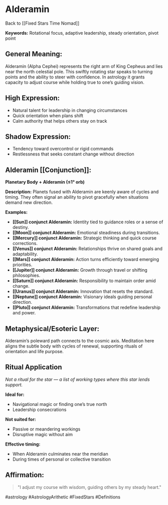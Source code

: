 # Alderamin

Back to [[Fixed Stars Time Nomad]]

**Keywords:** Rotational focus, adaptive leadership, steady orientation, pivot point

## General Meaning:
Alderamin (Alpha Cephei) represents the right arm of King Cepheus and lies near the north celestial pole. This swiftly rotating star speaks to turning points and the ability to steer with confidence. In astrology it grants capacity to adjust course while holding true to one’s guiding vision.

## High Expression:
- Natural talent for leadership in changing circumstances
- Quick orientation when plans shift
- Calm authority that helps others stay on track

## Shadow Expression:
- Tendency toward overcontrol or rigid commands
- Restlessness that seeks constant change without direction

## Alderamin [[Conjunction]]:

**Planetary Body + Alderamin (≤1° orb)**

**Description:**
Planets fused with Alderamin are keenly aware of cycles and timing. They often signal an ability to pivot gracefully when situations demand new direction.

**Examples:**
- **[[Sun]] conjunct Alderamin:** Identity tied to guidance roles or a sense of destiny.
- **[[Moon]] conjunct Alderamin:** Emotional steadiness during transitions.
- **[[Mercury]] conjunct Alderamin:** Strategic thinking and quick course corrections.
- **[[Venus]] conjunct Alderamin:** Relationships thrive on shared goals and adaptability.
- **[[Mars]] conjunct Alderamin:** Action turns efficiently toward emerging priorities.
- **[[Jupiter]] conjunct Alderamin:** Growth through travel or shifting philosophies.
- **[[Saturn]] conjunct Alderamin:** Responsibility to maintain order amid change.
- **[[Uranus]] conjunct Alderamin:** Innovation that resets the standard.
- **[[Neptune]] conjunct Alderamin:** Visionary ideals guiding personal direction.
- **[[Pluto]] conjunct Alderamin:** Transformations that redefine leadership and power.

## Metaphysical/Esoteric Layer:
Alderamin’s poleward path connects to the cosmic axis. Meditation here aligns the subtle body with cycles of renewal, supporting rituals of orientation and life purpose.

## Ritual Application
*Not a ritual for the star — a list of working types where this star lends support.*

**Ideal for:**
- Navigational magic or finding one’s true north
- Leadership consecrations

**Not suited for:**
- Passive or meandering workings
- Disruptive magic without aim

**Effective timing:**
- When Alderamin culminates near the meridian
- During times of personal or collective transition

## Affirmation:

> "I adjust my course with wisdom, guiding others by my steady heart."

#astrology #AstrologyArithetic #FixedStars #Definitions
